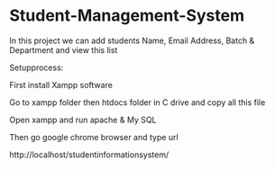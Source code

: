 # Student-Management-System
In this project we can add students Name, Email Address, Batch & Department and view this list

Setupprocess:


First install Xampp software 

Go to xampp folder then htdocs folder in C drive and copy all this file

Open xampp and run apache & My SQL

Then go google chrome browser and type url

http://localhost/studentinformationsystem/
